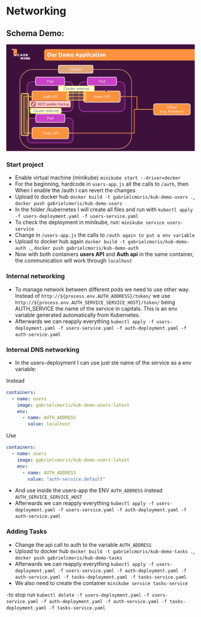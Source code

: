 # Networking

## Schema Demo:

![alt text](image.png)

### Start project

- Enable virtual machine (minikube) `minikube start --driver=docker`
- For the beginning, hardcode in `users-app.js` all the calls to `/auth`, then When I enable the /auth I can revert the changes
- Upload to docker hub `docker build -t gabrielcmoris/kub-demo-users .`, `docker push gabrielcmoris/kub-demo-users`
- In the folder /kubernetes I will create all files and run with `kubectl apply -f users-deployment.yaml -f users-service.yaml`
- To check the deployment in minikube, run: `minikube service users-service`
- Change in `/users-app.js` the calls to `/auth again to put a env variable`
- Upload to docker hub again `docker build -t gabrielcmoris/kub-demo-auth .`, `docker push gabrielcmoris/kub-demo-auth`
- Now with both containers **users API** and **Auth api** in the same container, the communication will work through `localhost`

### Internal networking

- To manage network between different pods we need to use other way. Instead of `http://${process.env.AUTH_ADDRESS}/token/` we use `http://${process.env.AUTH_SERVICE_SERVICE_HOST}/token/` being AUTH_SERVICE the name of the service in capitals. This is an env variable generated automatically from Kubernetes.
- Afterwards we can reapply everything `kubectl apply -f users-deployment.yaml -f users-service.yaml -f auth-deployment.yaml -f auth-service.yaml`

### Internal DNS networking

- In the users-deployment I can use just ste name of the service as a env variable:

Instead

```yaml
containers:
  - name: users
    image: gabrielcmoris/kub-demo-users:latest
    env:
      - name: AUTH_ADDRESS
        value: localhost
```

Use

```yaml
containers:
  - name: users
    image: gabrielcmoris/kub-demo-users:latest
    env:
      - name: AUTH_ADDRESS
        value: "auth-service.default"
```

- And use inside the users-app the ENV `AUTH_ADDRESS` instead `AUTH_SERVICE_SERVICE_HOST`
- Afterwards we can reapply everything `kubectl apply -f users-deployment.yaml -f users-service.yaml -f auth-deployment.yaml -f auth-service.yaml`

### Adding Tasks

- Change the api call to auth to the variable `AUTH_ADDRESS`
- Upload to docker hub `docker build -t gabrielcmoris/kub-demo-tasks .`, `docker push gabrielcmoris/kub-demo-tasks`
- Afterwards we can reapply everything `kubectl apply -f users-deployment.yaml -f users-service.yaml -f auth-deployment.yaml -f auth-service.yaml -f tasks-deployment.yaml -f tasks-service.yaml`
- We also need to create the container `minikube service tasks-service`

-to stop run `kubectl delete -f users-deployment.yaml -f users-service.yaml -f auth-deployment.yaml -f auth-service.yaml -f tasks-deployment.yaml -f tasks-service.yaml`
